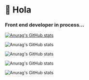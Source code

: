 # 👋 Hola
### Front end developer in process... 
[![Anurag's GitHub stats](https://github-readme-stats.vercel.app/api?username=beck2301)](https://github.com/anuraghazra/github-readme-stats)


![Anurag's GitHub stats](https://github-readme-stats.vercel.app/api?username=beck2301&hide=contribs,prs)


![Anurag's GitHub stats](https://github-readme-stats.vercel.app/api?username=beck2301&count_private=true)

![Anurag's GitHub stats](https://github-readme-stats.vercel.app/api?username=beck2301&show_icons=true)

![Anurag's GitHub stats](https://github-readme-stats.vercel.app/api?username=anuraghazra&show_icons=true&theme=radical)
<!--
**Beck2301/beck2301** is a ✨ _special_ ✨ repository because its `README.md` (this file) appears on your GitHub profile.

Here are some ideas to get you started:

- 🔭 I’m currently working on ...
- 🌱 I’m currently learning ...
- 👯 I’m looking to collaborate on ...
- 🤔 I’m looking for help with ...
- 💬 Ask me about ...
- 📫 How to reach me: ...
- 😄 Pronouns: ...
- ⚡ Fun fact: ...
-->
